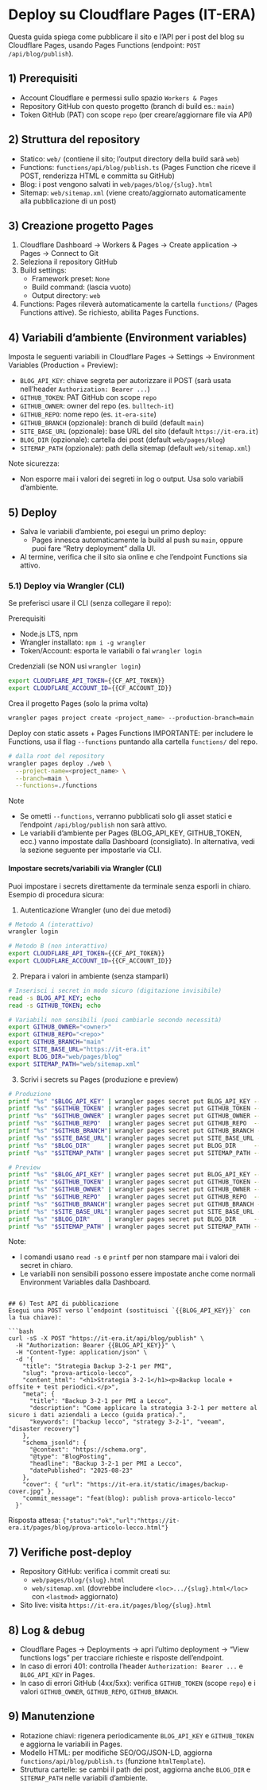 # Deploy su Cloudflare Pages (IT-ERA)

Questa guida spiega come pubblicare il sito e l’API per i post del blog su Cloudflare Pages, usando Pages Functions (endpoint: `POST /api/blog/publish`).

## 1) Prerequisiti
- Account Cloudflare e permessi sullo spazio `Workers & Pages`
- Repository GitHub con questo progetto (branch di build es.: `main`)
- Token GitHub (PAT) con scope `repo` (per creare/aggiornare file via API)

## 2) Struttura del repository
- Statico: `web/` (contiene il sito; l’output directory della build sarà `web`)
- Functions: `functions/api/blog/publish.ts` (Pages Function che riceve il POST, renderizza HTML e committa su GitHub)
- Blog: i post vengono salvati in `web/pages/blog/{slug}.html`
- Sitemap: `web/sitemap.xml` (viene creato/aggiornato automaticamente alla pubblicazione di un post)

## 3) Creazione progetto Pages
1. Cloudflare Dashboard → Workers & Pages → Create application → Pages → Connect to Git
2. Seleziona il repository GitHub
3. Build settings:
   - Framework preset: `None`
   - Build command: (lascia vuoto)
   - Output directory: `web`
4. Functions: Pages rileverà automaticamente la cartella `functions/` (Pages Functions attive). Se richiesto, abilita Pages Functions.

## 4) Variabili d’ambiente (Environment variables)
Imposta le seguenti variabili in Cloudflare Pages → Settings → Environment Variables (Production + Preview):

- `BLOG_API_KEY`: chiave segreta per autorizzare il POST (sarà usata nell’header `Authorization: Bearer ...`)
- `GITHUB_TOKEN`: PAT GitHub con scope `repo`
- `GITHUB_OWNER`: owner del repo (es. `bulltech-it`)
- `GITHUB_REPO`: nome repo (es. `it-era-site`)
- `GITHUB_BRANCH` (opzionale): branch di build (default `main`)
- `SITE_BASE_URL` (opzionale): base URL del sito (default `https://it-era.it`)
- `BLOG_DIR` (opzionale): cartella dei post (default `web/pages/blog`)
- `SITEMAP_PATH` (opzionale): path della sitemap (default `web/sitemap.xml`)

Note sicurezza:
- Non esporre mai i valori dei segreti in log o output. Usa solo variabili d’ambiente.

## 5) Deploy
- Salva le variabili d’ambiente, poi esegui un primo deploy:
  - Pages innesca automaticamente la build al push su `main`, oppure puoi fare “Retry deployment” dalla UI.
- Al termine, verifica che il sito sia online e che l’endpoint Functions sia attivo.

### 5.1) Deploy via Wrangler (CLI)
Se preferisci usare il CLI (senza collegare il repo):

Prerequisiti
- Node.js LTS, npm
- Wrangler installato: `npm i -g wrangler`
- Token/Account: esporta le variabili o fai `wrangler login`

Credenziali (se NON usi `wrangler login`)
```bash
export CLOUDFLARE_API_TOKEN={{CF_API_TOKEN}}
export CLOUDFLARE_ACCOUNT_ID={{CF_ACCOUNT_ID}}
```

Crea il progetto Pages (solo la prima volta)
```bash
wrangler pages project create <project_name> --production-branch=main || true
```

Deploy con static assets + Pages Functions
IMPORTANTE: per includere le Functions, usa il flag `--functions` puntando alla cartella `functions/` del repo.
```bash
# dalla root del repository
wrangler pages deploy ./web \
  --project-name=<project_name> \
  --branch=main \
  --functions=./functions
```
Note
- Se ometti `--functions`, verranno pubblicati solo gli asset statici e l’endpoint `/api/blog/publish` non sarà attivo.
- Le variabili d’ambiente per Pages (BLOG_API_KEY, GITHUB_TOKEN, ecc.) vanno impostate dalla Dashboard (consigliato). In alternativa, vedi la sezione seguente per impostarle via CLI.

#### Impostare secrets/variabili via Wrangler (CLI)
Puoi impostare i secrets direttamente da terminale senza esporli in chiaro. Esempio di procedura sicura:

1) Autenticazione Wrangler (uno dei due metodi)
```bash
# Metodo A (interattivo)
wrangler login

# Metodo B (non interattivo)
export CLOUDFLARE_API_TOKEN={{CF_API_TOKEN}}
export CLOUDFLARE_ACCOUNT_ID={{CF_ACCOUNT_ID}}
```

2) Prepara i valori in ambiente (senza stamparli)
```bash
# Inserisci i secret in modo sicuro (digitazione invisibile)
read -s BLOG_API_KEY; echo
read -s GITHUB_TOKEN; echo

# Variabili non sensibili (puoi cambiarle secondo necessità)
export GITHUB_OWNER="<owner>"
export GITHUB_REPO="<repo>"
export GITHUB_BRANCH="main"
export SITE_BASE_URL="https://it-era.it"
export BLOG_DIR="web/pages/blog"
export SITEMAP_PATH="web/sitemap.xml"
```

3) Scrivi i secrets su Pages (produzione e preview)
```bash
# Produzione
printf "%s" "$BLOG_API_KEY" | wrangler pages secret put BLOG_API_KEY --project-name=<project_name> --env=production
printf "%s" "$GITHUB_TOKEN" | wrangler pages secret put GITHUB_TOKEN --project-name=<project_name> --env=production
printf "%s" "$GITHUB_OWNER" | wrangler pages secret put GITHUB_OWNER --project-name=<project_name> --env=production
printf "%s" "$GITHUB_REPO"  | wrangler pages secret put GITHUB_REPO  --project-name=<project_name> --env=production
printf "%s" "$GITHUB_BRANCH"| wrangler pages secret put GITHUB_BRANCH --project-name=<project_name> --env=production
printf "%s" "$SITE_BASE_URL"| wrangler pages secret put SITE_BASE_URL --project-name=<project_name> --env=production
printf "%s" "$BLOG_DIR"     | wrangler pages secret put BLOG_DIR     --project-name=<project_name> --env=production
printf "%s" "$SITEMAP_PATH" | wrangler pages secret put SITEMAP_PATH --project-name=<project_name> --env=production

# Preview
printf "%s" "$BLOG_API_KEY" | wrangler pages secret put BLOG_API_KEY --project-name=<project_name> --env=preview
printf "%s" "$GITHUB_TOKEN" | wrangler pages secret put GITHUB_TOKEN --project-name=<project_name> --env=preview
printf "%s" "$GITHUB_OWNER" | wrangler pages secret put GITHUB_OWNER --project-name=<project_name> --env=preview
printf "%s" "$GITHUB_REPO"  | wrangler pages secret put GITHUB_REPO  --project-name=<project_name> --env=preview
printf "%s" "$GITHUB_BRANCH"| wrangler pages secret put GITHUB_BRANCH --project-name=<project_name> --env=preview
printf "%s" "$SITE_BASE_URL"| wrangler pages secret put SITE_BASE_URL --project-name=<project_name> --env=preview
printf "%s" "$BLOG_DIR"     | wrangler pages secret put BLOG_DIR     --project-name=<project_name> --env=preview
printf "%s" "$SITEMAP_PATH" | wrangler pages secret put SITEMAP_PATH --project-name=<project_name> --env=preview
```
Note:
- I comandi usano `read -s` e `printf` per non stampare mai i valori dei secret in chiaro.
- Le variabili non sensibili possono essere impostate anche come normali Environment Variables dalla Dashboard.
```

## 6) Test API di pubblicazione
Esegui una POST verso l’endpoint (sostituisci `{{BLOG_API_KEY}}` con la tua chiave):

```bash
curl -sS -X POST "https://it-era.it/api/blog/publish" \
  -H "Authorization: Bearer {{BLOG_API_KEY}}" \
  -H "Content-Type: application/json" \
  -d '{
    "title": "Strategia Backup 3-2-1 per PMI",
    "slug": "prova-articolo-lecco",
    "content_html": "<h1>Strategia 3-2-1</h1><p>Backup locale + offsite + test periodici.</p>",
    "meta": {
      "title": "Backup 3-2-1 per PMI a Lecco",
      "description": "Come applicare la strategia 3-2-1 per mettere al sicuro i dati aziendali a Lecco (guida pratica).",
      "keywords": ["backup lecco", "strategy 3-2-1", "veeam", "disaster recovery"]
    },
    "schema_jsonld": {
      "@context": "https://schema.org",
      "@type": "BlogPosting",
      "headline": "Backup 3-2-1 per PMI a Lecco",
      "datePublished": "2025-08-23"
    },
    "cover": { "url": "https://it-era.it/static/images/backup-cover.jpg" },
    "commit_message": "feat(blog): publish prova-articolo-lecco"
  }'
```

Risposta attesa: `{"status":"ok","url":"https://it-era.it/pages/blog/prova-articolo-lecco.html"}`

## 7) Verifiche post-deploy
- Repository GitHub: verifica i commit creati su:
  - `web/pages/blog/{slug}.html`
  - `web/sitemap.xml` (dovrebbe includere `<loc>.../{slug}.html</loc>` con `<lastmod>` aggiornato)
- Sito live: visita `https://it-era.it/pages/blog/{slug}.html`

## 8) Log & debug
- Cloudflare Pages → Deployments → apri l’ultimo deployment → “View functions logs” per tracciare richieste e risposte dell’endpoint.
- In caso di errori 401: controlla l’header `Authorization: Bearer ...` e `BLOG_API_KEY` in Pages.
- In caso di errori GitHub (4xx/5xx): verifica `GITHUB_TOKEN` (scope `repo`) e i valori `GITHUB_OWNER`, `GITHUB_REPO`, `GITHUB_BRANCH`.

## 9) Manutenzione
- Rotazione chiavi: rigenera periodicamente `BLOG_API_KEY` e `GITHUB_TOKEN` e aggiorna le variabili in Pages.
- Modello HTML: per modifiche SEO/OG/JSON-LD, aggiorna `functions/api/blog/publish.ts` (funzione `htmlTemplate`).
- Struttura cartelle: se cambi il path dei post, aggiorna anche `BLOG_DIR` e `SITEMAP_PATH` nelle variabili d’ambiente.

